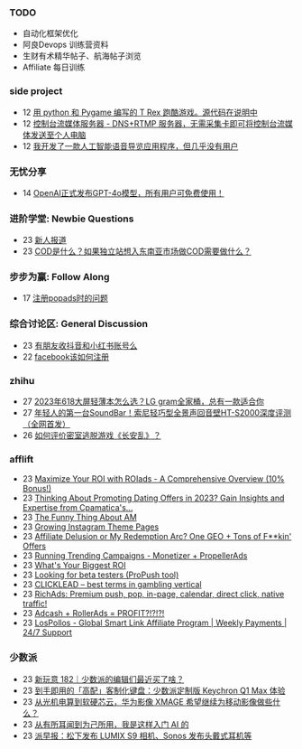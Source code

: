 ### TODO
-  自动化框架优化
-  阿良Devops 训练营资料
-  生财有术精华帖子、航海帖子浏览
-  Affiliate 每日训练

### side project
<!-- sideproject:START -->
-  12 [用 python 和 Pygame 编写的 T Rex 跑酷游戏。源代码在说明中](https://www.youtube.com/watch?v=pZySIXSelCA)
-  12 [控制台流媒体服务器 - DNS+RTMP 服务器，无需采集卡即可将控制台流媒体发送至个人电脑](https://github.com/Aioros/console-streaming-server)
-  12 [我开发了一款人工智能语音导览应用程序，但几乎没有用户](https://www.reddit.com/r/SideProject/comments/18gpp0e/ive_built_an_ai_audio_tour_app_but_have_almost_no/)<!-- sideproject:END -->


### 无忧分享
<!-- ruyo:START -->
-  14 [OpenAI正式发布GPT-4o模型，所有用户可免费使用！](https://51.ruyo.net/18663.html)<!-- ruyo:END -->

### 进阶学堂: Newbie Questions
<!-- advertcn1:START -->
-  23 [新人报道](https://www.advertcn.com/thread-115106-1-1.html)
-  23 [COD是什么？如果独立站想入东南亚市场做COD需要做什么？](https://www.advertcn.com/thread-115105-1-1.html)<!-- advertcn1:END -->

### 步步为赢: Follow Along
<!-- advertcn2:START -->
-  17 [注册popads时的问题](https://www.advertcn.com/thread-115034-1-1.html)<!-- advertcn2:END -->

### 综合讨论区: General Discussion
<!-- advertcn3:START -->
-  23 [有朋友收抖音和小红书账号么](https://www.advertcn.com/thread-115107-1-1.html)
-  22 [facebook该如何注册](https://www.advertcn.com/thread-115101-1-1.html)<!-- advertcn3:END -->


### zhihu
<!-- zhihu:START -->
-  27 [2023年618大屏轻薄本怎么选？LG gram全家桶，总有一款适合你](http://zhuanlan.zhihu.com/p/632641888?utm_campaign=rss&utm_medium=rss&utm_source=rss&utm_content=title)
-  27 [年轻人的第一台SoundBar！索尼轻巧型全景声回音壁HT-S2000深度评测（全网首发）](http://zhuanlan.zhihu.com/p/630990296?utm_campaign=rss&utm_medium=rss&utm_source=rss&utm_content=title)
-  26 [如何评价密室逃脱游戏《长安乱》？](http://www.zhihu.com/question/563950552/answer/3045961312?utm_campaign=rss&utm_medium=rss&utm_source=rss&utm_content=title)<!-- zhihu:END -->

### afflift
<!-- afflift:START -->
-  23 [Maximize Your ROI with ROIads - A Comprehensive Overview &lpar;10% Bonus!&rpar;](https://afflift.com/f/threads/maximize-your-roi-with-roiads-a-comprehensive-overview-10-bonus.11259/)
-  23 [Thinking About Promoting Dating Offers in 2023? Gain Insights and Expertise from Cpamatica&#39;s...](https://afflift.com/f/threads/thinking-about-promoting-dating-offers-in-2023-gain-insights-and-expertise-from-cpamaticas.11706/)
-  23 [The Funny Thing About AM](https://afflift.com/f/threads/the-funny-thing-about-am.13177/)
-  23 [Growing Instagram Theme Pages](https://afflift.com/f/threads/growing-instagram-theme-pages.12406/)
-  23 [Affiliate Delusion or My Redemption Arc? One GEO + Tons of F**kin&#39; Offers](https://afflift.com/f/threads/affiliate-delusion-or-my-redemption-arc-one-geo-tons-of-f-kin-offers.13035/)
-  23 [Running Trending Campaigns - Monetizer + PropellerAds](https://afflift.com/f/threads/running-trending-campaigns-monetizer-propellerads.5091/)
-  23 [What&#39;s Your Biggest ROI](https://afflift.com/f/threads/whats-your-biggest-roi.13178/)
-  23 [Looking for beta testers &lpar;ProPush tool&rpar;](https://afflift.com/f/threads/looking-for-beta-testers-propush-tool.11522/)
-  23 [CLICKLEAD – best terms in gambling vertical](https://afflift.com/f/threads/clicklead-%E2%80%93-best-terms-in-gambling-vertical.7194/)
-  23 [RichAds: Premium push, pop, in-page, calendar, direct click, native traffic!](https://afflift.com/f/threads/richads-premium-push-pop-in-page-calendar-direct-click-native-traffic.991/)
-  23 [Adcash + RollerAds = PROFIT?!?!?!](https://afflift.com/f/threads/adcash-rollerads-profit.13107/)
-  23 [LosPollos - Global Smart Link Affiliate Program | Weekly Payments | 24/7 Support](https://afflift.com/f/threads/lospollos-global-smart-link-affiliate-program-weekly-payments-24-7-support.1702/)<!-- afflift:END -->

### 少数派
<!-- sspai:START -->
-  23 [新玩意 182｜少数派的编辑们最近买了啥？](https://sspai.com/post/89031)
-  23 [到手即用的「高配」客制化键盘：少数派定制版 Keychron Q1 Max 体验](https://sspai.com/post/89030)
-  23 [从光机电算到软硬芯云，华为影像 XMAGE 希望继续为移动影像做些什么？](https://sspai.com/post/88977)
-  23 [从有所耳闻到为己所用，我是这样入门 AI 的](https://sspai.com/post/88960)
-  23 [派早报：松下发布 LUMIX S9 相机、Sonos 发布头戴式耳机等](https://sspai.com/post/89018)<!-- sspai:END -->
